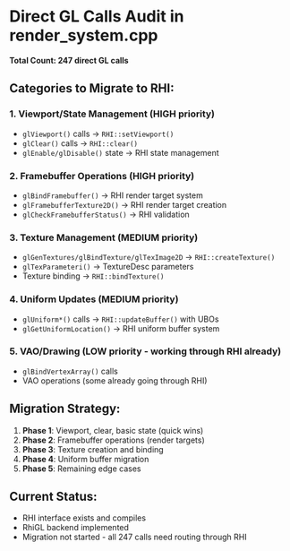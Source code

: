 # Direct GL Calls Audit in render_system.cpp

**Total Count: 247 direct GL calls**

## Categories to Migrate to RHI:

### 1. **Viewport/State Management** (HIGH priority)
- `glViewport()` calls → `RHI::setViewport()`
- `glClear()` calls → `RHI::clear()`
- `glEnable/glDisable()` state → RHI state management

### 2. **Framebuffer Operations** (HIGH priority)  
- `glBindFramebuffer()` → RHI render target system
- `glFramebufferTexture2D()` → RHI render target creation
- `glCheckFramebufferStatus()` → RHI validation

### 3. **Texture Management** (MEDIUM priority)
- `glGenTextures/glBindTexture/glTexImage2D` → `RHI::createTexture()`
- `glTexParameteri()` → TextureDesc parameters
- Texture binding → `RHI::bindTexture()`

### 4. **Uniform Updates** (MEDIUM priority)
- `glUniform*()` calls → `RHI::updateBuffer()` with UBOs
- `glGetUniformLocation()` → RHI uniform buffer system

### 5. **VAO/Drawing** (LOW priority - working through RHI already)
- `glBindVertexArray()` calls 
- VAO operations (some already going through RHI)

## Migration Strategy:
1. **Phase 1**: Viewport, clear, basic state (quick wins)
2. **Phase 2**: Framebuffer operations (render targets) 
3. **Phase 3**: Texture creation and binding
4. **Phase 4**: Uniform buffer migration
5. **Phase 5**: Remaining edge cases

## Current Status:
- RHI interface exists and compiles
- RhiGL backend implemented  
- Migration not started - all 247 calls need routing through RHI